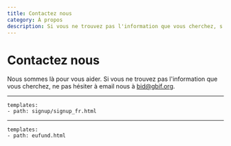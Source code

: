 ```yaml
---
title: Contactez nous
category: À propos
description: Si vous ne trouvez pas l'information que vous cherchez, s'il vous plaît nous contacter.
---
```


# Contactez nous

Nous sommes là pour vous aider. Si vous ne trouvez pas l'information que vous cherchez, ne pas hésiter à email nous à [bid@gbif.org](mailto:bid@gbif.org).

____

```styledYaml
templates:
- path: signup/signup_fr.html
```

---------

```styledYaml
templates:
- path: eufund.html
```